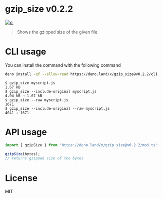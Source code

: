 # gzip_size v0.2.2

[![ci](https://github.com/kt3k/gzip_size/actions/workflows/ci.yml/badge.svg)](https://github.com/kt3k/gzip_size/actions/workflows/ci.yml)

> Shows the gzipped size of the given file

# CLI usage

You can install the command with the following command

```sh
deno install -qf --allow-read https://deno.land/x/gzip_size@v0.2.2/cli.ts
```

```shellsession
$ gzip_size myscript.js
1.67 kB
$ gzip_size --include-original myscript.js
4.04 kB → 1.67 kB
$ gzip_size --raw myscript.js
1671
$ gzip_size --include-original --raw myscript.js
4041 → 1671
```

# API usage

```ts
import { gzipSize } from "https://deno.land/x/gzip_size@v0.2.2/mod.ts";

gzipSize(bytes);
// returns gzipped size of the bytes
```

# License

MIT

